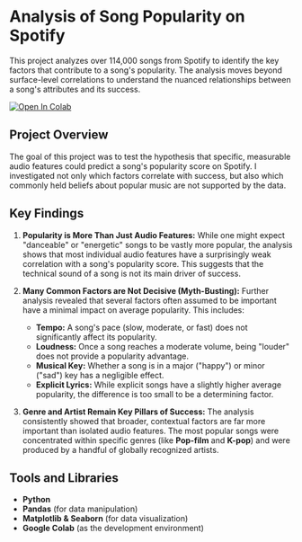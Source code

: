 # Analysis of Song Popularity on Spotify

This project analyzes over 114,000 songs from Spotify to identify the key factors that contribute to a song's popularity. The analysis moves beyond surface-level correlations to understand the nuanced relationships between a song's attributes and its success.

[![Open In Colab](https://colab.research.google.com/assets/colab-badge.svg)](https://colab.research.google.com/drive/1mrOERaltOXJN8D9bVmPBgQVd3fIOKQDT?usp=sharing)

## Project Overview

The goal of this project was to test the hypothesis that specific, measurable audio features could predict a song's popularity score on Spotify. I investigated not only which factors correlate with success, but also which commonly held beliefs about popular music are not supported by the data.

## Key Findings

1.  **Popularity is More Than Just Audio Features:** While one might expect "danceable" or "energetic" songs to be vastly more popular, the analysis shows that most individual audio features have a surprisingly weak correlation with a song's popularity score. This suggests that the technical sound of a song is not its main driver of success.

2.  **Many Common Factors are Not Decisive (Myth-Busting):** Further analysis revealed that several factors often assumed to be important have a minimal impact on average popularity. This includes:
    * **Tempo:** A song's pace (slow, moderate, or fast) does not significantly affect its popularity.
    * **Loudness:** Once a song reaches a moderate volume, being "louder" does not provide a popularity advantage.
    * **Musical Key:** Whether a song is in a major ("happy") or minor ("sad") key has a negligible effect.
    * **Explicit Lyrics:** While explicit songs have a slightly higher average popularity, the difference is too small to be a determining factor.

3.  **Genre and Artist Remain Key Pillars of Success:** The analysis consistently showed that broader, contextual factors are far more important than isolated audio features. The most popular songs were concentrated within specific genres (like **Pop-film** and **K-pop**) and were produced by a handful of globally recognized artists.

## Tools and Libraries

* **Python**
* **Pandas** (for data manipulation)
* **Matplotlib & Seaborn** (for data visualization)
* **Google Colab** (as the development environment)
